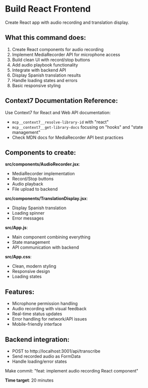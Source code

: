 # Build React Frontend

Create React app with audio recording and translation display.

## What this command does:
1. Create React components for audio recording
2. Implement MediaRecorder API for microphone access
3. Build clean UI with record/stop buttons
4. Add audio playbook functionality
5. Integrate with backend API
6. Display Spanish translation results
7. Handle loading states and errors
8. Basic responsive styling

## Context7 Documentation Reference:
Use Context7 for React and Web API documentation:
- `mcp__context7__resolve-library-id` with "react"
- `mcp__context7__get-library-docs` focusing on "hooks" and "state management"
- Check MDN docs for MediaRecorder API best practices

## Components to create:

**src/components/AudioRecorder.jsx**:
- MediaRecorder implementation
- Record/Stop buttons
- Audio playback
- File upload to backend

**src/components/TranslationDisplay.jsx**:
- Display Spanish translation
- Loading spinner
- Error messages

**src/App.js**:
- Main component combining everything
- State management
- API communication with backend

**src/App.css**:
- Clean, modern styling
- Responsive design
- Loading states

## Features:
- Microphone permission handling
- Audio recording with visual feedback
- Real-time status updates
- Error handling for network/API issues
- Mobile-friendly interface

## Backend integration:
- POST to http://localhost:3001/api/transcribe
- Send recorded audio as FormData
- Handle loading/error states

Make commit: "feat: implement audio recording React component"

**Time target**: 20 minutes